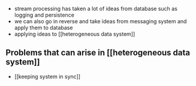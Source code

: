 - stream processing has taken a lot of ideas from database such as logging and persistence
- we can also go in reverse and take ideas from messaging system and apply them to database 
- applying ideas to [[heterogeneous data system]]


## Problems that can arise in [[heterogeneous data system]]
- [[keeping system in sync]]